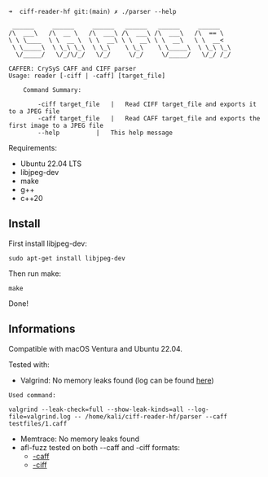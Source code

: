 
    ➜  ciff-reader-hf git:(main) ✗ ./parser --help
    
     ______     ______     ______   ______   ______     ______
    /\  ___\   /\  __ \   /\  ___\ /\  ___\ /\  ___\   /\  == \
    \ \ \____  \ \  __ \  \ \  __\ \ \  __\ \ \  __\   \ \  __<
     \ \_____\  \ \_\ \_\  \ \_\    \ \_\    \ \_____\  \ \_\ \_\
      \/_____/   \/_/\/_/   \/_/     \/_/     \/_____/   \/_/ /_/
    
    CAFFER: CrySyS CAFF and CIFF parser
    Usage: reader [-ciff | -caff] [target_file]
    
        Command Summary:
    
            -ciff target_file 	|	Read CIFF target_file and exports it to a JPEG file
            -caff target_file 	|	Read CAFF target_file and exports the first image to a JPEG file
            --help 			|	This help message



Requirements:
 - Ubuntu 22.04 LTS
 - libjpeg-dev
 - make
 - g++
 - c++20

## Install

First install libjpeg-dev:
```
sudo apt-get install libjpeg-dev
```

Then run make:
```
make
```

Done!

## Informations

Compatible with macOS Ventura and Ubuntu 22.04.

Tested with:
- Valgrind: No memory leaks found (log can be found [here](https://github.com/MLGpatrik/ciff-reader-hf/tree/main/docs/valgrind.log))
```
Used command:

valgrind --leak-check=full --show-leak-kinds=all --log-file=valgrind.log -- /home/kali/ciff-reader-hf/parser --caff testfiles/1.caff 
```
- Memtrace: No memory leaks found
- afl-fuzz tested on both --caff and -ciff formats:
  - [-caff](https://github.com/MLGpatrik/ciff-reader-hf/tree/main/docs/afl_fuzz_caff.log)
  - [-ciff](https://github.com/MLGpatrik/ciff-reader-hf/tree/main/docs/afl_fuzz_ciff.log)
